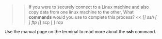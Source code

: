 >> If you were to securely connect to a Linux machine and also copy data from one linux machine to the other, What **commands** would you use to complete this process? <<
[*] ssh
[ ] ftp
[*] scp
[ ] rdp

Use the manual page on the terminal to read more about the **ssh** command.